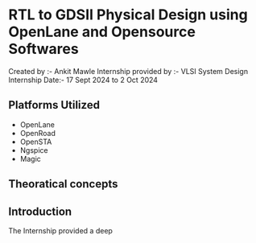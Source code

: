 # RTL to GDSII Physical Design using OpenLane and Opensource Softwares 
Created by :- Ankit Mawle
Internship provided by :- VLSI System Design 
Internship Date:- 17 Sept 2024 to 2 Oct 2024

## Platforms Utilized
- OpenLane
- OpenRoad
- OpenSTA
- Ngspice
- Magic

## Theoratical concepts

## Introduction
The Internship provided a deep 